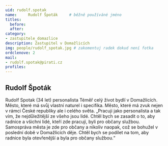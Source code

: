 ```yaml
---
uid: rudolf.spotak
name:     Rudolf Špoták  	# běžně používáné jméno
titles:
  before: 
  after:
category:
- zastupitele_domazlice
description: Zastupitel v Domažlicích
img: people/rudolf_spotak.jpg # zakomentuj radek dokud není fotka
ordclenove: 2
mail:
- rudolf.spotak@pirati.cz
profiles:
---
```


## Rudolf Špoták

Rudolf Spotak (34 let) personalista Téměř celý život bydlí v Domažlicích. Město, které má svůj vlastní naturel i specifika. Město, které má zvuk nejen v rámci České republiky ale i celého světa. „Pracuji jako personalista a tak vím, že nejdůležitější ze všeho jsou lidé. Chtěl bych se zasadit o to, aby radnice a všichni lidé, kteří zde pracují, byli pro občany službou. Samospráva města je zde pro občany a nikoliv naopak, což se bohužel v poslední době v Domažlicích děje. Chtěl bych se podílet na tom, aby radnice byla otevřenější a byla pro občany službou.“
